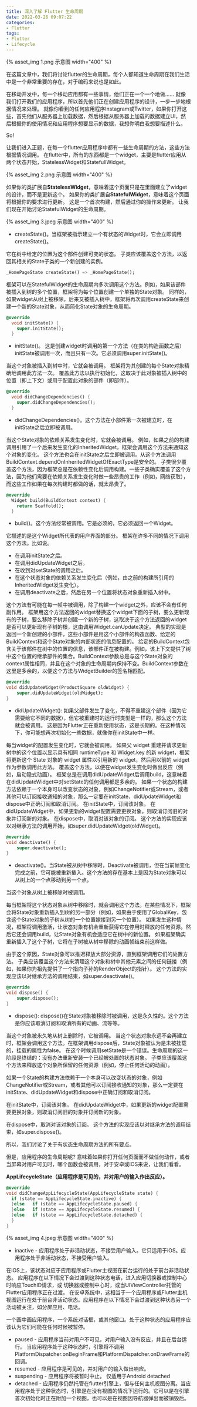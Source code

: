 ```yaml
---
title: 深入了解 Flutter 生命周期
date: 2022-03-26 09:07:22
categories:
- Flutter
tags:
- Flutter
- Lifecycle
---
```


{% asset_img 1.png 示意图 width="400" %}

在这篇文章中，我们将讨论flutter的生命周期，每个人都知道生命周期在我们生活中是一个非常重要的存在，对于编码来说也是如此。

<!--more-->

在移动开发中，每一个移动应用都有一些事情，他们正在一个一个地做......
就像我们打开我们的应用程序，所以首先他们正在创建应用程序的设计，一步一步地根据情况来处理。
就像你看到的任何应用程序Instagram或Twitter，如果你打开这些，首先他们从服务器上加载数据，然后根据从服务器上加载的数据建立UI，然后根据你的使用情况和应用程序想要显示的数据，我想你明白我想要描述什么。

So!

让我们进入正题，在每一个flutter应用程序中都有一些生命周期的方法，这些方法根据情况调用。
在flutter中，所有的东西都是一个widget，主要是flutter应用从两个状态开始，StatelessWidget和StatefullWidget。

{% asset_img 2.png 示意图 width="400" %}

如果你的类扩展自**StatelessWidget**，意味着这个页面只是在里面建立了widget的设计，而不是更新这个。
如果你的类扩展自**StatefulWidget**，意味着这个页面将根据你的要求进行更新。
这是一个首次构建，然后通过你的操作来更新。
让我们现在开始讨论StatefulWidget的生命周期。

{% asset_img 3.jpeg 示意图 width="400" %}

 * createState()。当框架被指示建立一个有状态的Widget时，它会立即调用createState()。

它在树中给定的位置为这个部件创建可变的状态。
子类应该覆盖这个方法，以返回其相关的State子类的一个新创建的实例。

``` dart
_HomePageState createState() => _HomePageState();
```

框架可以在StatefulWidget的生命周期内多次调用这个方法。例如，如果该部件被插入到树的多个位置，框架将为每个位置创建一个单独的State对象。
同样的，如果widget从树上被移除，后来又被插入树中，框架将再次调用createState来创建一个新的State对象，从而简化State对象的生命周期。

``` dart
@override
  void initState() {
    super.initState();
  }
```

 * initState()。
 这是创建widget时调用的第一个方法（在类的构造函数之后）initState被调用一次，而且只有一次。它必须调用super.initState()。

当这个对象被插入到树中时，它就会被调用。
框架将为其创建的每个State对象精确地调用此方法一次。
覆盖此方法以执行初始化，这取决于此对象被插入树中的位置（即上下文）或用于配置此对象的部件（即部件）。

``` dart
@override
  void didChangeDependencies() {
    super.didChangeDependencies();
  }
```

 * didChangeDependencies()。这个方法在小部件第一次被建立时，在initState之后立即被调用。

当这个State对象的依赖关系发生变化时，它就会被调用。
例如，如果之前的构建调用引用了一个后来发生变化的InheritedWidget，框架会调用这个方法来通知这个对象的变化。
这个方法也会在initState之后立即被调用。从这个方法调用BuildContext.dependOnInheritedWidgetOfExactType是安全的。
子类很少覆盖这个方法，因为框架总是在依赖性变化后调用构建。一些子类确实覆盖了这个方法，因为他们需要在依赖关系发生变化时做一些昂贵的工作（例如，网络获取），而这些工作如果在每次构建时都做的话，就太昂贵了。

``` dart
@override
  Widget build(BuildContext context) {
    return Scaffold();
  }
```

 * build()。这个方法经常被调用。它是必须的，它必须返回一个Widget。

它描述的是这个Widget所代表的用户界面的部分。
框架在许多不同的情况下调用这个方法。比如说。
 * 在调用initState之后。
 * 在调用didUpdateWidget之后。
 * 在收到对setState的调用之后。
 * 在这个状态对象的依赖关系发生变化后（例如，由之前的构建所引用的InheritedWidget发生变化）。
 * 在调用deactivate之后，然后在另一个位置将状态对象重新插入树中。

这个方法有可能在每一帧中被调用，除了构建一个widget之外，应该不会有任何副作用。
框架用这个方法返回的widget替换这个widget下面的子树，要么更新现有的子树，要么移除子树并创建一个新的子树，这取决于这个方法返回的widget是否可以更新现有子树的根，这由调用Widget.canUpdate决定。
典型的实现是返回一个新创建的小部件，这些小部件是用这个小部件的构造函数、给定的BuildContext和这个State对象的内部状态的信息配置的。
给定的BuildContext包含关于该部件在树中的位置的信息，该部件正在被构建。例如，该上下文提供了树中这个位置的继承部件的集合。BuildContext参数总是与这个State对象的context属性相同，并且在这个对象的生命周期内保持不变。BuildContext参数在这里是多余的，以便这个方法与WidgetBuilder的签名相匹配。

``` dart
@override
void didUpdateWidget(ProductSquare oldWidget) {
    super.didUpdateWidget(oldWidget);
}
```

 * didUpdateWidget(): 如果父部件发生了变化，不得不重建这个部件（因为它需要给它不同的数据），但它被重建时的运行时类型是一样的，那么这个方法就会被调用。
 这是因为Flutter正在重新使用状态，这是长期的。在这种情况下，你可能想再次初始化一些数据，就像你在initState中一样。

每当widget的配置发生变化时，它就会被调用。
如果父 widget 重建并请求更新树中的这个位置以显示具有相同 runtimeType 和 Widget.key 的新 widget，框架将更新这个 State 对象的 widget 属性以引用新的 widget，然后用以前的 widget 作为参数调用此方法。
覆盖这个方法，以便在widget发生变化时做出反应（例如，启动隐式动画）。
框架总是在调用didUpdateWidget后调用build，这意味着在didUpdateWidget中对setState的任何调用都是多余的。
如果一个状态的构建方法依赖于一个本身可以改变状态的对象，例如ChangeNotifier或Stream，或者其他可以订阅接收通知的对象，那么一定要在initState、didUpdateWidget和dispose中正确订阅和取消订阅。
在initState中，订阅该对象。
在didUpdateWidget中，如果更新的widget配置需要更换对象，则取消订阅旧的对象并订阅新的对象。
在dispose中，取消对该对象的订阅。
这个方法的实现应该以对继承方法的调用开始，如super.didUpdateWidget(oldWidget)。

``` dart
@override
void deactivate() {
    super.deactivate();
}
```

 * deactivate()。当State被从树中移除时，Deactivate被调用，但在当前帧变化完成之前，它可能被重新插入。这个方法的存在基本上是因为State对象可以从树上的一个点移动到另一个点。

当这个对象从树上被移除时被调用。

每当框架将这个状态对象从树中移除时，就会调用这个方法。在某些情况下，框架会将State对象重新插入到树的另一部分（例如，如果由于使用了GlobalKey，包含这个State对象的子树从树的一个位置嫁接到另一个位置）。
如果发生这种情况，框架将调用激活，让状态对象有机会重新获得它在停用时释放的任何资源。然后它还会调用build，让State对象有机会适应它在树中的新位置。
如果框架确实重新插入了这个子树，它将在子树被从树中移除的动画帧结束前这样做。

由于这个原因，State对象可以推迟释放大部分资源，直到框架调用它们的处置方法。
子类应该覆盖这个方法来清理这个对象和树中其他元素之间的任何链接（例如，如果你为祖先提供了一个指向子孙的RenderObject的指针）。
这个方法的实现应该以对继承方法的调用结束，如super.deactivate()。

```dart
@override
void dispose() {
    super.dispose();
}
```

 * dispose(): dispose()在State对象被移除时被调用，这是永久性的。这个方法是你应该取消订阅和取消所有的动画、流等等。

当这个对象被永久地从树上删除时，它被调用。
当这个状态对象永远不会再建立时，框架会调用这个方法。在框架调用dispose后，State对象被认为是未被挂载的，挂载的属性为false。
在这个时候调用setState是一个错误。生命周期的这一阶段是终结的：没有办法重新安装一个已经被处置的状态对象。
子类应该覆盖这个方法来释放这个对象所保留的任何资源（例如，停止任何活动的动画）。

如果一个State的构建方法依赖于一个本身可以改变状态的对象，例如ChangeNotifier或Stream，或者其他可以订阅接收通知的对象，那么一定要在initState、didUpdateWidget和dispose中正确订阅和取消订阅。

在initState中，订阅该对象。
在didUpdateWidget中，如果更新的widget配置需要更换对象，则取消订阅旧的对象并订阅新的对象。

在dispose中，取消对该对象的订阅。
这个方法的实现应该以对继承方法的调用结束，如super.dispose()。

所以，我们讨论了关于有状态生命周期方法的所有要点。

但是，应用程序的生命周期呢?
意味着如果你打开任何页面而不做任何动作，或者当屏幕对用户可见时，哪个函数会被调用，对于安卓或IOS来说，让我们看看。

**AppLifecycleState（应用程序是可见的，并对用户的输入作出反应）。**

```dart
@override
void didChangeAppLifecycleState(AppLifecycleState state) {
  if (state == AppLifecycleState.inactive) {
  }else   if (state == AppLifecycleState.paused) {
  }else   if (state == AppLifecycleState.resumed) {
  }else   if (state == AppLifecycleState.detached) {
  }
}
```

{% asset_img 4.jpeg 示意图 width="400" %}

 * inactive - 应用程序处于非活动状态，不接受用户输入。它只适用于iOS。应用程序处于非活动状态，不接受用户输入。

在iOS上，该状态对应于应用程序或Flutter主视图在前台运行的处于前台非活动状态。
应用程序在以下情况下会过渡到这种状态电话，进入应用切换器或控制中心时响应TouchID请求，或
切换器或控制中心时，或当UIViewController托管的Flutter应用程序正在过渡。
在安卓系统中，这相当于一个应用程序或Flutter主机视图运行在处于前台非活动状态。应用程序在以下情况下会过渡到这种状态另一个活动被关注，如分屏应用、电话。

一个画中画应用程序，一个系统对话框，或其他窗口。处于这种状态的应用程序应该认为它们可能在任何时候被暂停。

 * paused - 应用程序当前对用户不可见，对用户输入没有反应，并且在后台运行。
当应用程序处于这种状态时，引擎将不调用PlatformDispatcher.onBeginFrame和PlatformDispatcher.onDrawFrame的回调。
 * resumed - 应用程序是可见的，并对用户的输入做出响应。
 * suspending - 应用程序将被暂时中止。 仅适用于Android detached
 * detached - 应用程序仍然托管在flutter引擎上，但与任何主机视图分离。当应用程序处于这种状态时，引擎是在没有视图的情况下运行的。它可以是在引擎首次初始化时正在附加一个视图，也可以是在视图因导航器弹出而被销毁后。